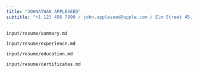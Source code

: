 ```yaml
---
title: "JOHNATHAN APPLESEED"
subtitle: "+1 123 456 7890 / john.appleseed@apple.com / Elm Street 45, 12345, Los Angeles, California"
...
```


```{.include}
input/resume/summary.md
```

```{.include}
input/resume/experience.md
```

```{.include}
input/resume/education.md
```

```{.include}
input/resume/certificates.md
```
